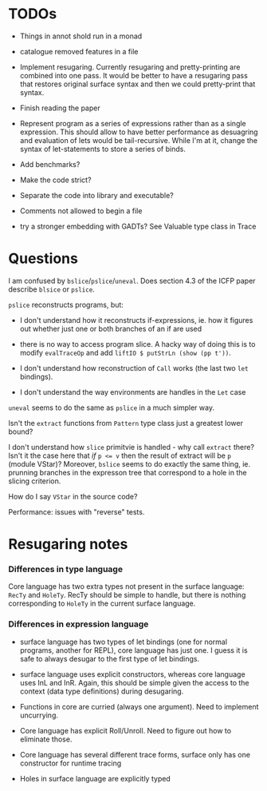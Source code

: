 TODOs
=====

  * Things in annot shold run in a monad

  * catalogue removed features in a file

  * Implement resugaring. Currently resugaring and pretty-printing are combined
    into one pass.  It would be better to have a resugaring pass that restores
    original surface syntax and then we could pretty-print that syntax.

  * Finish reading the paper

  * Represent program as a series of expressions rather than as a single
    expression.  This should allow to have better performance as desuagring and
    evaluation of lets would be tail-recursive.  While I'm at it, change the
    syntax of let-statements to store a series of binds.

  * Add benchmarks?

  * Make the code strict?

  * Separate the code into library and executable?

  * Comments not allowed to begin a file

  * try a stronger embedding with GADTs?  See Valuable type class in Trace


Questions
=========

I am confused by `bslice`/`pslice`/`uneval`.  Does section 4.3 of the ICFP paper
describe `blsice` or `pslice`.

`pslice` reconstructs programs, but:

  * I don't understand how it reconstructs if-expressions, ie. how it figures
    out whether just one or both branches of an if are used

  * there is no way to access program slice.  A hacky way of doing this is to
    modify `evalTraceOp` and add `liftIO $ putStrLn (show (pp t'))`.

  * I don't understand how reconstruction of `Call` works (the last two `let`
    bindings).

  * I don't understand the way environments are handles in the `Let` case

`uneval` seems to do the same as `pslice` in a much simpler way.

Isn't the `extract` functions from `Pattern` type class just a greatest lower
bound?

I don't understand how `slice` primitvie is handled - why call `extract` there?
Isn't it the case here that *if* `p <= v` then the result of extract will be `p`
(module VStar)?  Moreover, `bslice` seems to do exactly the same thing,
ie. prunning branches in the expresson tree that correspond to a hole in the
slicing criterion.

How do I say `VStar` in the source code?

Performance: issues with "reverse" tests.


Resugaring notes
================

### Differences in type language

Core language has two extra types not present in the surface language: `RecTy`
and `HoleTy`.  RecTy should be simple to handle, but there is nothing
corresponding to `HoleTy` in the current surface language.


### Differences in expression language

  * surface language has two types of let bindings (one for normal programs,
    another for REPL), core language has just one.  I guess it is safe to always
    desugar to the first type of let bindings.

  * surface language uses explicit constructors, whereas core language uses InL
    and InR.  Again, this should be simple given the access to the context (data
    type definitions) during desugaring.

  * Functions in core are curried (always one argument).  Need to implement
    uncurrying.

  * Core language has explicit Roll/Unroll.  Need to figure out how to eliminate
    those.

  * Core language has several different trace forms, surface only has one
    constructor for runtime tracing

  * Holes in surface language are explicitly typed
